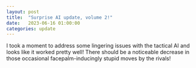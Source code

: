 ```yaml
---
layout: post
title:  "Surprise AI update, volume 2!"
date:   2023-06-16 01:00:00
categories: update
---
```

I took a moment to address some lingering issues with the tactical AI and looks like it worked pretty well! 
There should be a noticeable decrease in those occasional facepalm-inducingly stupid moves by the rivals!

